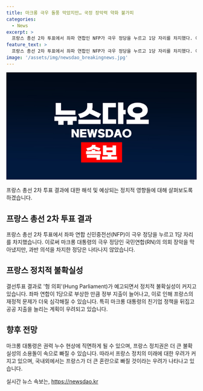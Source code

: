 ```yaml
---
title: 마크롱 극우 돌풍 막았지만… 국정 장악력 약화 불가피
categories:
  - News
excerpt: >
  프랑스 총선 2차 투표에서 좌파 연합인 NFP가 극우 정당을 누르고 1당 자리를 차지했다. 이로써 의회는 과반 정당이 없는 헝 의회가 될 전망이며, 이로 인해 마크롱 대통령의 친기업 정책과 재정 증가 등에 불확실성이 커질 것으로 보인다. 이번 결선투표 결과는 프랑스 정치권에 큰 충격을 주며, 마크롱 대통령의 권력이 의회로 이동하면서 남은 임기 동안 권력 누수 현상이 우려된다. 이에 미국 정치매체들도 불확실성의 소용돌이로 프랑스가 혼란에 빠질 것으로 진단하고 있다.
feature_text: >
  프랑스 총선 2차 투표에서 좌파 연합인 NFP가 극우 정당을 누르고 1당 자리를 차지했다. 이로써 의회는 과반 정당이 없는 헝 의회가 될 전망이며, 이로 인해 마크롱 대통령의 친기업 정책과 재정 증가 등에 불확실성이 커질 것으로 보인다. 이번 결선투표 결과는 프랑스 정치권에 큰 충격을 주며, 마크롱 대통령의 권력이 의회로 이동하면서 남은 임기 동안 권력 누수 현상이 우려된다. 이에 미국 정치매체들도 불확실성의 소용돌이로 프랑스가 혼란에 빠질 것으로 진단하고 있다.
image: '/assets/img/newsdao_breakingnews.jpg'
---
```


<p><img src="/assets/img/newsdao_breakingnews.jpg" alt="flaretime 속보" /></p>

<p>프랑스 총선 2차 투표 결과에 대한 해석 및 예상되는 정치적 영향들에 대해 살펴보도록 하겠습니다.</p>

<h2 data-ke-size="size26">프랑스 총선 2차 투표 결과</h2>

<p>프랑스 총선 2차 투표에서 좌파 연합 신민중전선(NFP)이 극우 정당을 누르고 1당 자리를 차지했습니다. 이로써 마크롱 대통령의 극우 정당인 국민연합(RN)의 의회 장악을 막아냈지만, 과반 의석을 차지한 정당은 나타나지 않았습니다.</p>

<h2 data-ke-size="size26">프랑스 정치적 불확실성</h2>

<p>결선투표 결과로 '헝 의회'(Hung Parliament)가 예고되면서 정치적 불확실성이 커지고 있습니다. 좌파 연합이 1당으로 부상한 만큼 정부 지출이 늘어나고, 이로 인해 프랑스의 재정적 문제가 더욱 심각해질 수 있습니다. 특히 마크롱 대통령의 친기업 정책을 뒤집고 공공 지출을 늘리는 계획이 우려되고 있습니다.</p>

<h2 data-ke-size="size26">향후 전망</h2>

<p>마크롱 대통령은 권력 누수 현상에 직면하게 될 수 있으며, 프랑스 정치권은 더 큰 불확실성의 소용돌이 속으로 빠질 수 있습니다. 따라서 프랑스 정치의 미래에 대한 우려가 커지고 있으며, 국내외에서는 프랑스가 더 큰 혼란으로 빠질 것이라는 우려가 나타나고 있습니다.</p>
실시간 뉴스 속보는, <a href="https://newsdao.kr" rel="dofollow">https://newsdao.kr</a>


